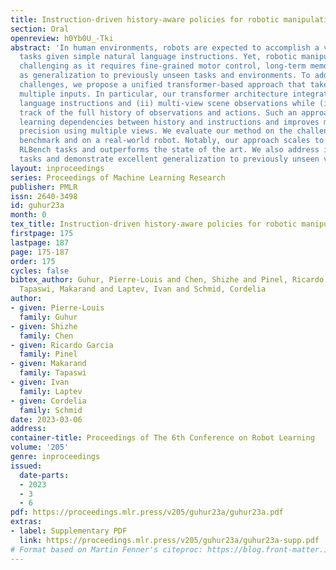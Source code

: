 ```yaml
---
title: Instruction-driven history-aware policies for robotic manipulations
section: Oral
openreview: h0Yb0U_-Tki
abstract: 'In human environments, robots are expected to accomplish a variety of manipulation
  tasks given simple natural language instructions. Yet, robotic manipulation is extremely
  challenging as it requires fine-grained motor control, long-term memory as well
  as generalization to previously unseen tasks and environments. To address these
  challenges, we propose a unified transformer-based approach that takes into account
  multiple inputs. In particular, our transformer architecture integrates (i) natural
  language instructions and (ii) multi-view scene observations while (iii) keeping
  track of the full history of observations and actions. Such an approach enables
  learning dependencies between history and instructions and improves manipulation
  precision using multiple views. We evaluate our method on the challenging RLBench
  benchmark and on a real-world robot. Notably, our approach scales to 74 diverse
  RLBench tasks and outperforms the state of the art. We also address instruction-conditioned
  tasks and demonstrate excellent generalization to previously unseen variations. '
layout: inproceedings
series: Proceedings of Machine Learning Research
publisher: PMLR
issn: 2640-3498
id: guhur23a
month: 0
tex_title: Instruction-driven history-aware policies for robotic manipulations
firstpage: 175
lastpage: 187
page: 175-187
order: 175
cycles: false
bibtex_author: Guhur, Pierre-Louis and Chen, Shizhe and Pinel, Ricardo Garcia and
  Tapaswi, Makarand and Laptev, Ivan and Schmid, Cordelia
author:
- given: Pierre-Louis
  family: Guhur
- given: Shizhe
  family: Chen
- given: Ricardo Garcia
  family: Pinel
- given: Makarand
  family: Tapaswi
- given: Ivan
  family: Laptev
- given: Cordelia
  family: Schmid
date: 2023-03-06
address:
container-title: Proceedings of The 6th Conference on Robot Learning
volume: '205'
genre: inproceedings
issued:
  date-parts:
  - 2023
  - 3
  - 6
pdf: https://proceedings.mlr.press/v205/guhur23a/guhur23a.pdf
extras:
- label: Supplementary PDF
  link: https://proceedings.mlr.press/v205/guhur23a/guhur23a-supp.pdf
# Format based on Martin Fenner's citeproc: https://blog.front-matter.io/posts/citeproc-yaml-for-bibliographies/
---
```


